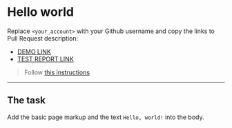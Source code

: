 # Hello world
Replace `<your_account>` with your Github username and copy the links to Pull Request description:
- [DEMO LINK](https://SeKaM0.github.io/layout_hello-world)
- [TEST REPORT LINK](https://SeKaM0.github.io/layout_hello-world/report/html_report/)

> Follow [this instructions](https://mate-academy.github.io/layout_task-guideline/#how-to-solve-the-layout-tasks-on-github)
___

## The task
Add the basic page markup and the text `Hello, world!` into the body.
